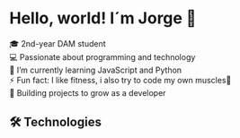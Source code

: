 # Hello, world! I´m Jorge 👋

🎓 2nd-year DAM student <br>
💻 Passionate about programming and technology <br>
🌱 I’m currently learning JavaScript and Python <br>
⚡ Fun fact: I like fitness, i also try to code my own muscles💪 <br>
🚀 Building projects to grow as a developer <br>

## 🛠️ Technologies <br>

